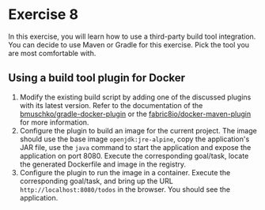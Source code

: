# Exercise 8

In this exercise, you will learn how to use a third-party build tool integration. You can decide to use Maven or Gradle for this exercise. Pick the tool you are most comfortable with.

## Using a build tool plugin for Docker

1. Modify the existing build script by adding one of the discussed plugins with its latest version. Refer to the documentation of the [bmuschko/gradle-docker-plugin](https://bmuschko.github.io/gradle-docker-plugin/) or the [fabric8io/docker-maven-plugin](http://dmp.fabric8.io/) for more information.
2. Configure the plugin to build an image for the current project. The image should use the base image `openjdk:jre-alpine`, copy the application's JAR file, use the `java` command to start the application and expose the application on port 8080. Execute the corresponding goal/task, locate the generated Dockerfile and image in the registry.
3. Configure the plugin to run the image in a container. Execute the corresponding goal/task, and bring up the URL `http://localhost:8080/todos` in the browser. You should see the application.